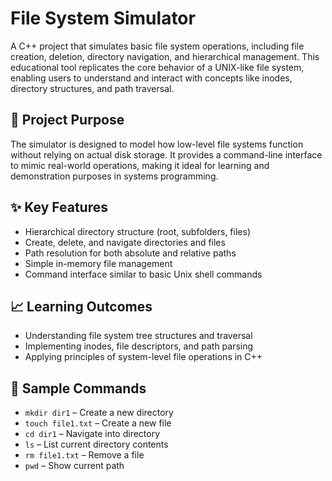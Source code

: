 # File System Simulator

A C++ project that simulates basic file system operations, including file creation, deletion, directory navigation, and hierarchical management. This educational tool replicates the core behavior of a UNIX-like file system, enabling users to understand and interact with concepts like inodes, directory structures, and path traversal.

## 🎯 Project Purpose

The simulator is designed to model how low-level file systems function without relying on actual disk storage. It provides a command-line interface to mimic real-world operations, making it ideal for learning and demonstration purposes in systems programming.

## ✨ Key Features

* Hierarchical directory structure (root, subfolders, files)
* Create, delete, and navigate directories and files
* Path resolution for both absolute and relative paths
* Simple in-memory file management
* Command interface similar to basic Unix shell commands

## 📈 Learning Outcomes

* Understanding file system tree structures and traversal
* Implementing inodes, file descriptors, and path parsing
* Applying principles of system-level file operations in C++

## 🧪 Sample Commands

* `mkdir dir1` – Create a new directory
* `touch file1.txt` – Create a new file
* `cd dir1` – Navigate into directory
* `ls` – List current directory contents
* `rm file1.txt` – Remove a file
* `pwd` – Show current path
